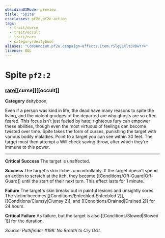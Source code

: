 ```yaml
---
obsidianUIMode: preview
title: "Spite"
cssclasses: pf2e,pf2e-action
tags:
  - trait/curse
  - trait/occult
  - trait/rare
  - category/deityboon
aliases: "Compendium.pf2e.campaign-effects.Item.rSlgE1Xlt3RDwYr4"
license: OGL
---
```

# Spite `pf2:2`

### [rare](rare "Rare Rarity Trait")[[curse]][[occult]]

**Category** deityboon; 




Even if a person was kind in life, the dead have many reasons to spite the living, and the violent grudges of the departed are why ghosts are so often feared. This focus isn't just fueled by hate; righteous fury can empower these abilities, though even the most virtuous of feelings can become twisted over time. Spite takes the form of curses, punishing the target with various bodily maladies. Point to a target you can see within 30 feet. The target must then attempt a Will check saving throw, after which they're immune to this power.

* * *

**Critical Success** The target is unaffected.

**Success** The target's skin itches uncontrollably. If the target doesn't spend an action to scratch at the itch, they become [[Conditions/Off-Guard|Off-Guard]] until the start of their next turn. This effect lasts for 1 minute.

**Failure** The target's skin breaks out in painful lesions and unsightly sores. The victim becomes [[Conditions/Enfeebled|Enfeebled 2]], [[Conditions/Clumsy|Clumsy 2]], and [[Conditions/Drained|Drained 2]] for 24 hours.

**Critical Failure** As failure, but the target is also [[Conditions/Slowed|Slowed 1]] for the duration.

*Source: Pathfinder #198: No Breath to Cry*
*OGL*